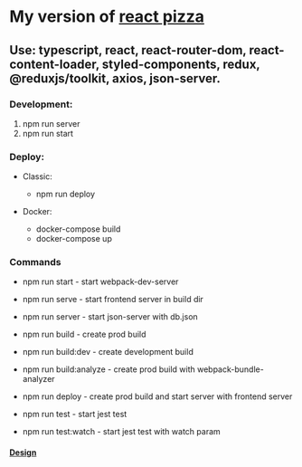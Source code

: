 # My version of [react pizza](https://github.com/Archakov06/react-pizza)

## Use: typescript, react, react-router-dom, react-content-loader, styled-components, redux, @reduxjs/toolkit, axios, json-server.

### Development:

1. npm run server
2. npm run start

### Deploy:

* Classic:
    * npm run deploy

* Docker:
    * docker-compose build
    * docker-compose up

### Commands

* npm run start - start webpack-dev-server
* npm run serve - start frontend server in build dir
* npm run server - start json-server with db.json

* npm run build - create prod build
* npm run build:dev - create development build
* npm run build:analyze - create prod build with webpack-bundle-analyzer

* npm run deploy - create prod build and start server with frontend server

* npm run test - start jest test
* npm run test:watch - start jest test with watch param

#### [Design](https://www.figma.com/file/wWUnQwvRDWBfPx1v1pCAfO/React-Pizza?node-id=0%3A1)
